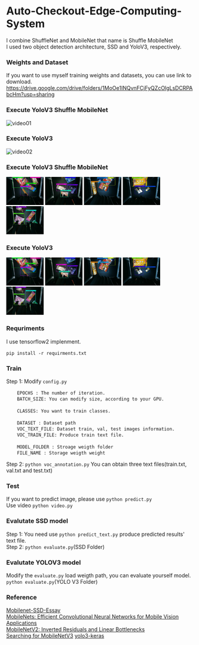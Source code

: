 # Auto-Checkout-Edge-Computing-System

I combine ShuffleNet and MobileNet that name is Shuffle MobileNet  
I used two object detection architecture, SSD and YoloV3, respectively.  


### Weights and Dataset
If you want to use myself training weights and datasets, you can use link to download.  
https://drive.google.com/drive/folders/1MoOe1INQvnFCjFyQZcOlgLsDCRPAbcHm?usp=sharing 


### Execute YoloV3 Shuffle MobileNet
![video01](./videos/ezgif.com-gif-maker.gif)


### Execute YoloV3
![video02](./videos/YoloV3.gif)


### Execute YoloV3 Shuffle MobileNet
<div>
    <img src="./images/yolov3_shuffle_mobilenet_05028.jpg" width=100>
    <img src="./images/yolov3_shuffle_mobilenet_05733.jpg" width=100>
    <img src="./images/yolov3_shuffle_mobilenet_06203.jpg" width=100>
    <img src="./images/yolov3_shuffle_mobilenet_06412.jpg" width=100>
    <img src="./images/yolov3_shuffle_mobilenet_06930.jpg" width=100>
</div>



### Execute YoloV3
<div>
    <img src="./images/yolov3_05028.jpg" width=100>
    <img src="./images/yolov3_05733.jpg" width=100>
    <img src="./images/yolov3_06203.jpg" width=100>
    <img src="./images/yolov3_06412.jpg" width=100>
    <img src="./images/yolov3_06930.jpg" width=100>
</div>


### Requriments
I use tensorflow2 implenment.
```
pip install -r requirments.txt
```

### Train
Step 1: Modify `config.py`  
```
    EPOCHS : The number of iteration. 
    BATCH_SIZE: You can modify size, according to your GPU.

    CLASSES: You want to train classes.
    
    DATASET : Dataset path
    VOC_TEXT_FILE: Dataset train, val, test images information.
    VOC_TRAIN_FILE: Produce train text file.

    MODEL_FOLDER : Stroage weigth folder
    FILE_NAME : Storage weigth weight
```
Step 2: `python voc_annotation.py`
You can obtain three text files(train.txt, val.txt and test.txt)  

### Test
If you want to predict image, please use
```python predict.py```  
Use video
```python video.py```

### Evalutate SSD model
Step 1: You need use `python predict_text.py` produce predicted results' text file.  
Step 2: `python evaluate.py`(SSD Folder)

### Evalutate YOLOV3 model
Modify the `evaluate.py` load weigth path, you can evaluate yourself model.   
`python evaluate.py`(YOLO V3 Folder)  


### Reference
[Mobilenet-SSD-Essay](https://github.com/bubbliiiing/Mobilenet-SSD-Essay)  
[MobileNets: Efficient Convolutional Neural Networks for Mobile Vision Applications](https://arxiv.org/abs/1704.04861)  
[MobileNetV2: Inverted Residuals and Linear Bottlenecks](https://arxiv.org/abs/1801.04381)  
[Searching for MobileNetV3](https://arxiv.org/abs/1905.02244)
[yolo3-keras](https://github.com/bubbliiiing/yolo3-keras)  
